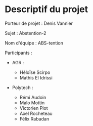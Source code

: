 # Descriptif du projet

Porteur de projet : Denis Vannier

Sujet : Abstention-2

Nom d'équipe : ABS-tention

Participants :

- AGR :
  - Héloïse Scirpo
  - Mathis El Idrissi

- Polytech :  
  - Rémi Audoin
  - Malo Mottin
  - Victorien Plot
  - Axel Rocheteau
  - Félix Rabadan
